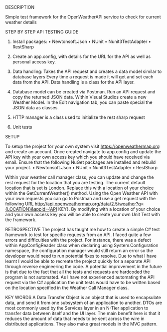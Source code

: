 DESCRIPTION

Simple test framework for the OpenWeatherAPI service to check for current weather details

STEP BY STEP API TESTING GUIDE

1.	Install packages:
•	Newtonsoft.Json
•	NUnit
•	Nunit3TestAdapter
•	RestSharp

2.	Create an app.config, with details for the URL for the API as well as personal access key.

3.	Data handling: Takes the API request and creates a data model similar to database layers
Every time a request is made it will get and set each data from the API. Data handling is a class for the API layer.

4.	Database model can be created via Postman. Run an API request and copy the returned JSON data. Within Visual Studios create a new Weather Model. In the Edit navigation tab, you can paste special the JSON data as classes.

5.	HTTP manager is a class used to initialize the rest sharp request

6.	Unit tests

SETUP

To setup the project for your own system visit https://openweathermap.org and create an account. Once created navigate to app.config and update the API key with your own access key which you should have received via email. 
Ensure that the following NuGet packages are installed and rebuild your project.
•	Newtonsoft.Json
•	NUnit
•	Nunit3TestAdapter
•	RestSharp

Within your weather call manager class, you can update and change the rest request for the location that you are testing. The current default location that is set is London. Replace this with a location of your choice within the GetCurrentWeather() method.
Using the Open Weather API with your own requests you can go to Postman and use a get request with the following URL http://api.openweathermap.org/data/2.5/weather?q={LOCATION}&appid={API KEY}. By modifying with a location of your choice and your own access key you will be able to create your own Unit Test with the framework.

RETROSPECTIVE
The project has taught me how to create a simple C# test framework to test for specific requests from an API. I faced quite a few errors and difficulties with the project. For instance, there was a defect within AppConfigReader class when declaring using System.Configuration namespace, the configuration manager would still return an error so the developer would need to run potential fixes to resolve. Due to what I have learnt I would be able to recreate the project quickly for a separate API through reverse engineering the code. A potential improvement in the future is that due to the fact that all the tests and requests are hardcoded the program is not automated. As I have not experienced automating the API request via the C# application the unit tests would have to be written based on the location specified in the  Weather Call Manager class.

KEY WORDS
A Data Transfer Object is an object that is used to encapsulate data, and send it from one subsystem of an application to another.
DTOs are most commonly used by the Services layer in an N-Tier application to transfer data between itself and the UI layer. The main benefit here is that it reduces the amount of data that needs to be sent across the wire in distributed applications. They also make great models in the MVC pattern.
